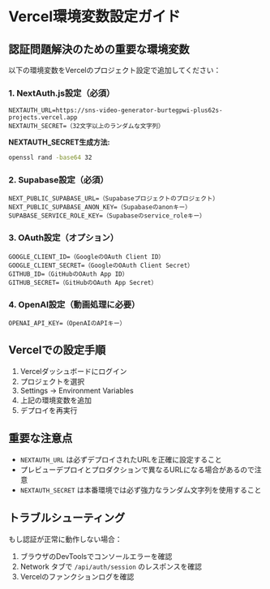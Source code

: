# Vercel環境変数設定ガイド

## 認証問題解決のための重要な環境変数

以下の環境変数をVercelのプロジェクト設定で追加してください：

### 1. NextAuth.js設定（必須）
```
NEXTAUTH_URL=https://sns-video-generator-burtegpwi-plus62s-projects.vercel.app
NEXTAUTH_SECRET=（32文字以上のランダムな文字列）
```

**NEXTAUTH_SECRET生成方法:**
```bash
openssl rand -base64 32
```

### 2. Supabase設定（必須）
```
NEXT_PUBLIC_SUPABASE_URL=（Supabaseプロジェクトのプロジェクト）
NEXT_PUBLIC_SUPABASE_ANON_KEY=（Supabaseのanonキー）
SUPABASE_SERVICE_ROLE_KEY=（Supabaseのservice_roleキー）
```

### 3. OAuth設定（オプション）
```
GOOGLE_CLIENT_ID=（GoogleのOAuth Client ID）
GOOGLE_CLIENT_SECRET=（GoogleのOAuth Client Secret）
GITHUB_ID=（GitHubのOAuth App ID）
GITHUB_SECRET=（GitHubのOAuth App Secret）
```

### 4. OpenAI設定（動画処理に必要）
```
OPENAI_API_KEY=（OpenAIのAPIキー）
```

## Vercelでの設定手順

1. Vercelダッシュボードにログイン
2. プロジェクトを選択
3. Settings → Environment Variables
4. 上記の環境変数を追加
5. デプロイを再実行

## 重要な注意点

- `NEXTAUTH_URL` は必ずデプロイされたURLを正確に設定すること
- プレビューデプロイとプロダクションで異なるURLになる場合があるので注意
- `NEXTAUTH_SECRET` は本番環境では必ず強力なランダム文字列を使用すること

## トラブルシューティング

もし認証が正常に動作しない場合：

1. ブラウザのDevToolsでコンソールエラーを確認
2. Network タブで `/api/auth/session` のレスポンスを確認
3. Vercelのファンクションログを確認